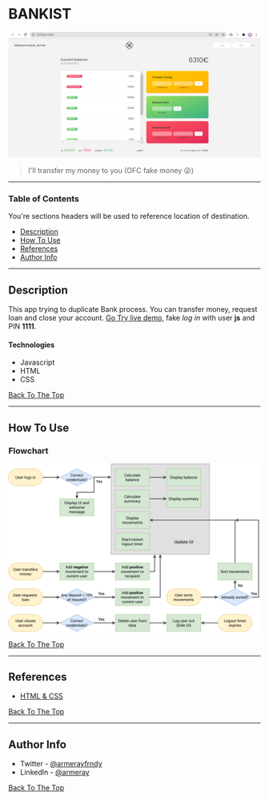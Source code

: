 # BANKIST

![BANKIST](./demo.png)

> I'll transfer my money to you (OFC fake money 😜)

---

### Table of Contents

You're sections headers will be used to reference location of destination.

- [Description](#description)
- [How To Use](#how-to-use)
- [References](#references)
- [Author Info](#author-info)

---

## Description

This app trying to duplicate Bank process. You can transfer money, request loan and close your account. [Go Try live demo](https://bankist.netlify.app/), fake _log in_ with user **js** and PIN **1111**.

#### Technologies

- Javascript
- HTML
- CSS

[Back To The Top](#read-me-template)

---

## How To Use

### Flowchart

![FLOWCHART](./Bankist-flowchart.png)

[Back To The Top](#read-me-template)

---

## References

- [HTML & CSS](https://github.com/jonasschmedtmann/complete-javascript-course)

[Back To The Top](#read-me-template)

---

## Author Info

- Twitter - [@armerayfrndy](https://twitter.com/armerayfrndy)
- LinkedIn - [@armeray](https://www.linkedin.com/in/armer-ray-aa1b2411b/)

[Back To The Top](#read-me-template)
